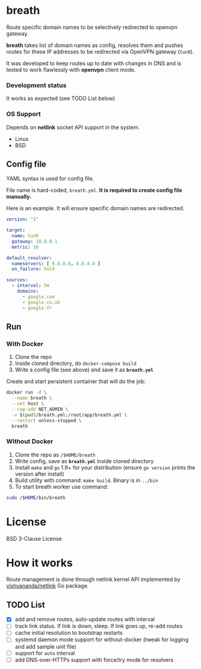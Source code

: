 # breath

Route specific domain names to be selectively redirected to openvpn gateway.

**breath** takes list of domain names as config, resolves them
and pushes routes for these IP addresses to be redirected via OpenVPN gateway (`tun0`).

It was developed to keep routes up to date with changes in DNS and is tested to
work flawlessly with **openvpn** client mode.

### Development status

It works as expected (see TODO List below)

### OS Support

Depends on **netlink** socket API support in the system.

- Linux
- BSD

## Config file

YAML syntax is used for config file.

File name is hard-coded, `breath.yml`. **It is required to create config file manually.**

Here is an example. It will ensure specific domain names are redirected.

```yml
version: "1"

target:
  name: tun0
  gateway: 10.8.0.1
  metric: 10

default_resolver:
  nameservers: [ 8.8.8.8, 8.8.4.4 ]
  on_failure: hold

sources:
  - interval: 5m
    domains:
      - google.com
      - google.co.uk
      - google.fr
```

## Run

### With Docker

1. Clone the repo
2. Inside cloned directory, do `docker-compose build`
3. Write a config file (see above) and save it as **`breath.yml`**

Create and start persistent container that will do the job:
```sh
docker run -d \
  --name breath \
  --net host \
  --cap-add NET_ADMIN \
  -v $(pwd)/breath.yml:/root/app/breath.yml \
  --restart unless-stopped \
  breath
```

### Without Docker

1. Clone the repo as `/$HOME/breath`
2. Write config, save as **`breath.yml`** inside cloned directory
3. Install `make` and `go` 1.9+ for your distribution (ensure `go version` prints the version after install)
4. Build utility with command: `make build`. Binary is in `../bin`
4. To start breath worker use command:

```sh
sudo /$HOME/bin/breath
```

# License

BSD 3-Clause License

# How it works

Route management is done through netlink kernel API implemented by
[vishvananda/netlink](https://github.com/vishvananda/netlink) Go package.

## TODO List
- [x] add and remove routes, auto-update routes with interval
- [ ] track link status. If link is down, sleep. If link goes up, re-add routes
- [ ] cache initial resolution to bootstrap restarts
- [ ] systemd daemon mode support for without-docker (tweak for logging and add sample unit file)
- [ ] support for `auto` interval
- [ ] add DNS-over-HTTPs support with force/try mode for resolvers
